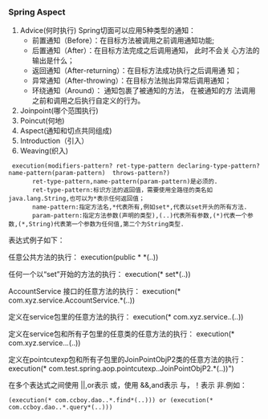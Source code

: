 ### Spring Aspect
1. Advice(何时执行)
    Spring切面可以应用5种类型的通知：
    * 前置通知（Before）：在目标方法被调用之前调用通知功能;
    * 后置通知（After）：在目标方法完成之后调用通知， 此时不会关
      心方法的输出是什么；
    * 返回通知（After-returning）：在目标方法成功执行之后调用通
      知；
    * 异常通知（After-throwing）：在目标方法抛出异常后调用通知；
    * 环绕通知（Around）： 通知包裹了被通知的方法， 在被通知的方
      法调用之前和调用之后执行自定义的行为。
2. Joinpoint(哪个范围执行)
3. Poincut(何地)
4. Aspect(通知和切点共同组成)
5. Introduction（引入）
6. Weaving(织入)
```
 execution(modifiers-pattern? ret-type-pattern declaring-type-pattern? name-pattern(param-pattern)  throws-pattern?)
　　　　ret-type-pattern,name-pattern(param-pattern)是必须的.
　　　　ret-type-pattern:标识方法的返回值，需要使用全路径的类名如java.lang.String,也可以为*表示任何返回值；
　　　　name-pattern:指定方法名,*代表所有,例如set*,代表以set开头的所有方法.
　　　　param-pattern:指定方法参数(声明的类型),(..)代表所有参数,(*)代表一个参数,(*,String)代表第一个参数为任何值,第二个为String类型.
```
表达式例子如下：

任意公共方法的执行：
execution(public * *(..))

任何一个以“set”开始的方法的执行：
execution(* set*(..))

AccountService 接口的任意方法的执行：
execution(* com.xyz.service.AccountService.*(..))

定义在service包里的任意方法的执行：
execution(* com.xyz.service.*.*(..))

定义在service包和所有子包里的任意类的任意方法的执行：
execution(* com.xyz.service..*.*(..))

定义在pointcutexp包和所有子包里的JoinPointObjP2类的任意方法的执行：
execution(* com.test.spring.aop.pointcutexp..JoinPointObjP2.*(..))")

在多个表达式之间使用 ||,or表示 或，使用 &&,and表示 与，！表示 非.例如：
```
(execution(* com.ccboy.dao..*.find*(..))) or (execution(* com.ccboy.dao..*.query*(..)))
```
